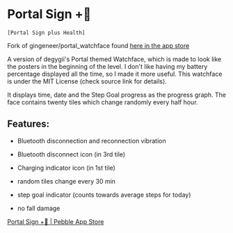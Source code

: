 # Portal Sign +💟

`[Portal Sign plus Health]`

Fork of gingeneer/portal_watchface found [here in the app store](https://apps.getpebble.com/en_US/application/556382a65c83e51dbb000091)

A version of degygii's Portal themed Watchface, which is made to look like the posters in the beginning of the level. I don't like having my battery percentage displayed all the time, so I made it more useful. This watchface is under the MIT License (check source link for details).

It displays time, date and the Step Goal progress as the progress graph. The face contains twenty tiles which change randomly every half hour.

## Features:

- Bluetooth disconnection and reconnection vibration

- Bluetooth disconnect icon (in 3rd tile)

- Charging indicator icon (in 1st tile)

- random tiles change every 30 min

- step goal indicator (counts towards average steps for today)

- no fall damage

[Portal Sign +💟 | Pebble App Store](https://apps.getpebble.com/en_US/application/5832c17200355a8634000185)
